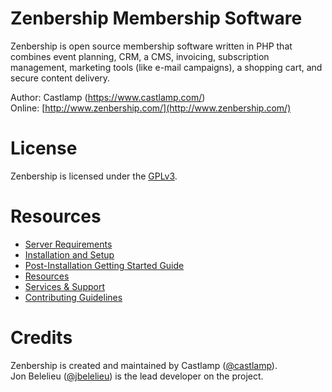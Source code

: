 Zenbership Membership Software
==============================

Zenbership is open source membership software written in PHP that combines event planning, CRM, a CMS, invoicing,
subscription management, marketing tools (like e-mail campaigns), a shopping cart, and secure content delivery.

Author: Castlamp (https://www.castlamp.com/)  
Online: [http://www.zenbership.com/](http://www.zenbership.com/)


License
=======

Zenbership is licensed under the [GPLv3](http://www.zenbership.com/Legal/License).


Resources
=========

- [Server Requirements](http://documentation.zenbership.com/Home/Server-Requirements)
- [Installation and Setup](http://documentation.zenbership.com/Basics/Installation-and-Setup)
- [Post-Installation Getting Started Guide](http://documentation.zenbership.com/Home/Post-Installation-Recommended-Steps)
- [Resources](http://www.zenbership.com/Resources)
- [Services & Support](http://www.zenbership.com/Services)
- [Contributing Guidelines](http://www.zenbership.com/Resources/Contribute)



Credits
=======

Zenbership is created and maintained by Castlamp ([@castlamp](http://twitter.com/castlamp)).  
Jon Belelieu ([@jbelelieu](http://twitter.com/jbelelieu)) is the lead developer on the project.
